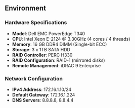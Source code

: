 ## Environment

### Hardware Specifications
- **Model**: Dell EMC PowerEdge T340
- **CPU**: Intel Xeon E-2124 @ 3.30GHz (4 cores / 4 threads)
- **Memory**: 16 GB DDR4 DIMM (Single-bit ECC)
- **Storage**: 3 x 1TB SATA HDD
- **RAID Controller**: PERC H330
- **RAID Configuration**: RAID-1 (mirrored disks)
- **Remote Management**: iDRAC 9 Enterprise

### Network Configuration
- **IPv4 Address**: 172.16.1.10/24
- **Default Gateway**: 172.16.1.224
- **DNS Servers**: 8.8.8.8, 8.8.4.4
